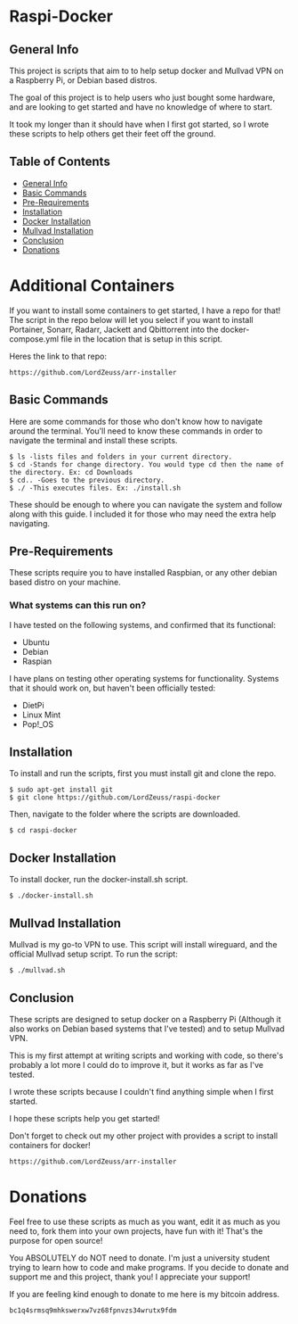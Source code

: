 # Raspi-Docker

## General Info
This project is scripts that aim to to help setup docker and Mullvad VPN on a Raspberry Pi, or Debian based distros.

The goal of this project is to help users who just bought some hardware, and are looking to get started and have no knowledge of where to start.

It took my longer than it should have when I first got started, so I wrote these scripts to help others get their feet off the ground.

## Table of Contents
* [General Info](#general-info)
* [Basic Commands](#basic-commands)
* [Pre-Requirements](#pre-requirements)
* [Installation](#installation)
* [Docker Installation](#docker-installation)
* [Mullvad Installation](#mullvad-installation)
* [Conclusion](#conclusion)
* [Donations](#donations)

# Additional Containers
If you want to install some containers to get started, I have a repo for that!
The script in the repo below will let you select if you want to install Portainer, Sonarr, Radarr, Jackett and Qbittorrent into the docker-compose.yml file in the location that is setup in this script.

Heres the link to that repo:
```
https://github.com/LordZeuss/arr-installer
```

## Basic Commands
Here are some commands for those who don't know how to navigate around the terminal.
You'll need to know these commands in order to navigate the terminal and install these scripts.

```
$ ls -lists files and folders in your current directory. 
$ cd -Stands for change directory. You would type cd then the name of the directory. Ex: cd Downloads
$ cd.. -Goes to the previous directory.
$ ./ -This executes files. Ex: ./install.sh 
```
These should be enough to where you can navigate the system and follow along with this guide. I included it for those who may need the extra help navigating.

## Pre-Requirements

These scripts require you to have installed Raspbian, or any other debian based distro on your machine.

### What systems can this run on?
I have tested on the following systems, and confirmed that its functional:
* Ubuntu
* Debian
* Raspian

I have plans on testing other operating systems for functionality. Systems that it should work on, but haven't been officially tested:
* DietPi
* Linux Mint
* Pop!_OS

## Installation
To install and run the scripts, first you must install git and clone the repo.

```
$ sudo apt-get install git
$ git clone https://github.com/LordZeuss/raspi-docker
```
Then, navigate to the folder where the scripts are downloaded.

```
$ cd raspi-docker
```

## Docker Installation
To install docker, run the docker-install.sh script.

```
$ ./docker-install.sh
```

## Mullvad Installation
Mullvad is my go-to VPN to use. This script will install wireguard, and the official Mullvad setup script.
To run the script:

```
$ ./mullvad.sh
```

## Conclusion
These scripts are designed to setup docker on a Raspberry Pi (Although it also works on Debian based systems that I've tested) and to setup Mullvad VPN.

This is my first attempt at writing scripts and working with code, so there's probably a lot more I could do to improve it, but it works as far as I've tested.

I wrote these scripts because I couldn't find anything simple when I first started. 

I hope these scripts help you get started!

Don't forget to check out my other project with provides a script to install containers for docker!

```
https://github.com/LordZeuss/arr-installer
```

# Donations
Feel free to use these scripts as much as you want, edit it as much as you need to, fork them into your own projects, have fun with it! That's the purpose for open source!

You ABSOLUTELY do NOT need to donate. I'm just a university student trying to learn how to code and make programs. If you decide to donate and support me and this project, thank you! I appreciate your support!

If you are feeling kind enough to donate to me here is my bitcoin address. 

```
bc1q4srmsq9mhkswerxw7vz68fpnvzs34wrutx9fdm
```


